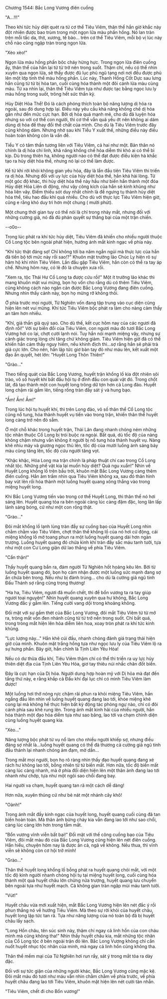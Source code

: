 




Chương 1544: Bắc Long Vương điên cuồng


"A…!!!"

Theo khí tức hủy diệt quét ra từ cơ thể Tiêu Viêm, thân thể hắn giờ khắc này đột nhiên được bao trùm trong một ngọn lửa màu phấn hồng. Nó lan tràn trên mỗi tấc da, thịt, xương, tế bào… trên cơ thể Tiêu Viêm, mỗi bộ vị lúc này chỗ nào cũng ngập tràn trong ngọn lửa.

"Xèo xèo!"

Ngọn lửa màu hồng phấn bôc cháy hừng hực. Trong ngọn lửa điên cuồng ấy, thân thể của hắn lại từ từ trở nên trong suốt. Thậm chí, nếu có thể nhìn xuyên qua ngọn lửa, sẽ thấy được đủ lục phủ ngũ tạng nơi nơi đều được phủ lên một lớp tinh thể màu hồng phấn. Lúc này, Thanh Hồng Cốt Dực sau lưng hắn cũng từ từ bị hòa tan, cuối cùng hóa thành một đôi cánh lửa màu cùng màu. Từ xa nhìn lại, thân thể Tiêu Viêm tựa như được tạc bằng ngọc lưu ly màu hồng trong suốt, trông hết sức thần kỳ.

Hủy Diệt Hỏa Thể! Đó là cách phóng thích toàn bộ năng lượng dị hỏa ra ngoài, sau đó dung hợp lại. Điều này yêu cầu khả năng khống chế dị hỏa gần như đến mức cực hạn. Bởi dị hỏa quá mạnh mẽ, cho dù đã luyện hóa nhưng so với cơ thể con người, thì cơ thể vẫn quá yếu ớt nên không ai dám dùng dị hỏa để thay đổi thể chất của mình. Cho dù là Tiêu Viêm trước đây cũng không dám. Nhưng nhờ sau khi Tiểu Y xuất thế, những điều này điều hoàn toàn không còn là vấn đề.

Tiểu Y có tâm thần tương liên với Tiêu Viêm, cả hai như một. Bản thân nó chính là dị hỏa chi linh, khả năng khống chế hỏa diễm thì khó ai có thể bì kịp. Dù trong thiên hạ, không người nào có thể đạt được điều kiện hà khắc tạo ra hủy diệt hỏa thể, nhưng nó lại có thể làm được.

Kể từ khi rời khỏi không gian yêu hỏa, đây là lần đầu tiên Tiêu Viêm thi triển ra dị hỏa. Nhưng đối với uy lực của hủy diệt hỏa thể, hắn khá hài lòng. Từ một góc độ khác, thì hủy diệt hỏa thể này hầu như biến hắn thành một đóa Hủy diệt Hỏa Liên di động, như vậy công kích của hắn sẽ kinh khủng như hỏa liên vây. Điểm thiếu sót duy nhất chính là để ngưng tụ thành hủy diệt hỏa thể, tiêu hao đấu khí quá nhiều. Cho dù với thực lực Tiêu Viêm hiện giờ, cũng e rằng khó duy trì hơn một chung ( mười phút).

Một chung thời gian tuy có thể nói là chỉ trong nháy mắt, nhưng đối với những cường giả, nó đã đủ phán quyết sự thắng bại của một trận chiến.

--o0o--

Trong lúc phát ra khí tức hủy diệt, Tiêu Viêm đã khiến cho nhiều người thuộc Cổ Long tộc bên ngoài phát hiện, hướng ánh mắt kinh ngạc về phía này.

"Khí tức thật đáng sợ! Chỉ không tới ba năm ngắn ngủi mà thực lực của hắn đã tiến bộ tới mức này rồi sao!?" Khuôn mặt trưởng lão Chúc Ly hiện rõ sự hâm hộ khi nhìn Tiêu Viêm. Lần đầu gặp Tiêu Viêm, hắn còn có thể ra tay áp chế. Nhưng hôm nay, có lẽ đó là chuyện xưa rồi.

"Xem ra, tộc Thái Hư Cổ Long ta được cứu rồi!" Một ít trưởng lão khác thì mang khuôn mặt vui mừng, bọn họ vốn cho rằng dù có thêm Tiêu Viêm, cũng không cách nào ngăn cản được Bắc Long Vương đang điên cuồng. Nhưng nhìn thấy cảnh này, bọn họ mừng rỡ không thôi.

Ở phía trước mọi người, Tử Nghiên vốn đang tập trung vào cục diện cũng hiện lên nét vui mừng. Khí tức Tiêu Viêm bộc phát ra làm cho nàng cảm thấy an tâm hơn nhiều.

"Khỉ, giả thần giả quỷ sao. Cho dù thế, kết cục hôm nay của các ngươi đã định rồi!" Với sự biến đổi của Tiêu Viêm, con ngươi màu đỏ tươi Bắc Long Vương hơi co lại, chợt cười lạnh nói. Tuy hắn nói mạnh miệng vậy, nhưng sự cảnh giác trong lòng chỉ tăng chứ không giảm. Tiêu Viêm hiện giờ đã có thể khiến hắn cảm thấy nguy hiểm, nếu khinh địch thì…sợ rằng hắn sẽ phải trả giá cực lớn. Cho nên, hắn lập tức giơ bàn tay đỏ như máu lên, kết xuất một đạo ấn quyết, hét lớn: "Huyết Long Thôn Thiên!"

"Grào…"

Theo tiếng quát của Bắc Long Vương, huyết trận khổng lồ kia đột nhiên sôi trào, vô số huyết khí bắt đầu hội tụ ở đỉnh đầu con quái vật đó. Trong chốt lát, đã tạo thành một con huyết long trông dữ tợn hơn cả Long đảo. Huyết long chậm rãi gầm lên, tiếng rống tràn đầy sát ý và hung bạo.

"Ầm! Ầm! Ầm!"

Trong lúc hội tụ huyết khí, thì trên Long đảo, vô số thân thể Cổ Long tộc cũng nổ tung, hóa thành huyết vụ tiến vào trong trận, khiến thân thể huyết long càng trở nên đỏ sẫm.

Ở một chỗ khác trong huyết trận, Thải Lân đang nhanh chóng ném những tộc nhân thuộc Cổ Long bị trói buộc ra ngoài. Bất quá, dù tốc độ của nàng không chậm nhưng vẫn không ít người bị nổ tung hóa thành huyết vụ. Nàng khẽ nhíu mày và giương ngọc thủ lên, tốc độ của mười luồng ánh sáng bảy màu cũng tăng lên, tốc độ cứu người tăng vọt.

"Khặc khặc, Hóa Long ma trận chính là pháp thuật chí cao trong Cổ Long nhất tộc. Những phế vật kia lại muốn hủy diệt? Quả ngu xuẩn!" Nhìn về Huyết Long khổng lồ trên bầu trời, khuôn mặt Bắc Long Vương càng thêm điên cuồng. Hắn âm trầm nhìn qua Tiêu Viêm không xa, sau đó thân hình bay vút lên rồi hóa thành một luồng huyết quang xông thẳng vào trong miệng huyết long.

Khi Bắc Long Vương tiến vào trong cơ thể Huyết Long, thì thân thể nó hơi sáng lên. Huyết quang tỏa ra bên ngoài càng lúc càng đậm đặc, long lân lấp lánh sáng bóng, cứ như một con rồng thật.

"Grào…"

Đôi mắt khổng lồ lạnh lùng tràn đầy sự cuồng bạo của Huyết Long nhìn chằm chằm vào Tiêu Viêm, chợt thân thể khổng lồ của nó hơi cử động, cái miệng khổng lồ mở toang phun ra một luồng huyết quang dài hơn ngàn trượng. Luồng huyết quang đó chứa kình khí tràn đầy sắc máu tanh tưởi, tựa như một con Cư Long giận dữ lao thẳng về phía Tiêu Viêm.

"Cẩn thận!"

Thấy huyết quang bắn ra, đám người Tử Nghiên hốt hoảng kêu lên. Bởi từ luồng huyết quang đó, bọn họ cảm nhận được một luồng sức mạnh đang sợ ẩn chứa bên trong. Nếu như bị đánh trúng… cho dù là cường giả ngũ tinh Đấu Thánh sợ rằng cũng trọng thương!

"Ha ha, Tiêu Viêm, ngươi đã muốn chết, thì để bổn vương ta ra tay giúp ngươi toại nguyện!" Nhìn huyết quang xuyên qua hư không, Bắc Long Vương đắc ý gầm lên. Tiếng cười vang dội trong khoảng không.

Đối mặt với sự gầm thét của Bắc Long Vương, đôi mắt Tiêu Viêm từ từ mở ra, tròng mắt vốn đen nhánh cũng từ từ trở nên trong suốt. Chỉ bất quá, trong tròng mắt hiện lên hỏa diễm liên hoa, xoay tròn phát ra khí tức kinh khủng.

"Lực lượng này…" Hắn khẽ cúi đầu, nhanh chóng đánh giá trạng thái hiện giờ của mình. Khuôn mặt trắng hồng tựa như ngọc lưu ly của Tiêu Viêm lộ ra sự hưng phấn. Bây giờ, hắn chính là Tịnh Liên Yêu Hỏa!

Nếu có dư thừa đấu khí, Tiêu Viêm thậm chí có thể thi triển ra uy lực hủy thiên diệt địa của Tịnh Liên Yêu Hỏa, giơ tay thiêu núi nhấc chân đốt biển.

Đây là cực hạn của Dị hỏa. Người dung hợp hoàn mỹ với Dị hỏa mà đạt đến tầng thứ này, e rằng khắp cả Đấu khí đại lục chỉ có mình Tiêu Viêm làm được!

Một luồng hơi thở nóng rực chậm rãi phun ra khỏi miệng Tiêu Viêm, hắn ngẩng đầu lên nhìn về luồng huyết quang đang lao tới, khóe miệng khẽ cong lại mà không hề thực hiện bất kỳ động tác phòng ngự nào, chỉ có đôi cánh phía sau khẽ rung lên. Trong ánh mắt kinh hãi của nhiều người, hắn hóa thành một đạo hỏa diễm tựa như sao băng, lao tới va chạm chính diện cùng luồng huyết quang kia.

"Xèo…"

Năng lượng bộc phát từ vụ nổ làm cho nhiều người khiếp sợ, nhưng điều đáng sợ nhất là…luồng huyết quang có thể đả thương cả cường giả ngũ tinh đấu thánh lại nhanh chóng ảm đạm, mờ dần…

Trong mắt mọi người, bọn họ rõ ràng nhìn thấy đạo huyết quang đang xé rách hư không lao tới, bỗng nhiên từ từ biến mất. Hơn nữa, tốc độ biến mất càng lúc càng nhanh, mà ở phía đối diện hiện lên một thân ảnh đang lao tới nhanh như chớp, tựa như một ngôi sao chổi đang bay.

Hai người va chạm, huyết quang tan rã một cách dễ dàng!

Hơn nữa, xuyên thủng cứ như bẻ nát một nhánh cây khô!

"Oành!"

Trong ánh mắt đầy kinh ngạc của huyết long, huyết quang cuối cùng đã tan biến hoàn toàn. Mà thân ảnh bừng cháy kia vẫn đang lao tới như sao chổi, càng lúc càng lớn hơn trong tầm mắt.

"Bổn vương vĩnh viễn bất bại!" Đối mặt với thế công cuồng bạo của Tiêu Viêm, đôi mắt màu đỏ của Bắc Long Vương cũng hiện lên nét điên cuồng. Hắn hiểu, chuyện hôm nay là được ăn cả, ngã về không. Nếu thua, thì vĩnh viễn sẽ không còn cơ hội trở mình!

"Grào…"

Thân thể huyết long khổng lồ bỗng phát ra huyết quang chói mắt, với một tốc độ kinh người nhanh chóng hội tụ tại miệng huyết long, cuối cùng hóa thành một quả huyết châu lớn chừng nửa trượng, huyết quang lưu chuyển bên ngoài tựa như huyết mạch. Cả không gian tràn ngập mùi máu tanh tưởi.

"Vút!"

Huyết châu vừa mới xuất hiện, mắt Bắc Long Vương hiện lên nét đắc ý rồi phun thẳng nó về hướng Tiêu Viêm. Mà theo sự rời khỏi của huyết châu, huyết long lập tức tan rã. Tựa như năng lượng của nó toàn bộ đã bị huyết châu lấy sạch.

"Long Hồn châu, tên súc sinh này, thậm chí ngay cả linh hồn của con cháu mình mà cũng không tha!" Nhìn thấy huyết châu kia, mắt những tộc nhân của Cổ Long tộc ở bên ngoài trận đỏ lên. Bắc Long Vương không chỉ cắn nuốt huyết nhục tộc nhân của minh, mà ngay cả linh hồn cũng không tha.

Thân thể mềm mại của Tử Nghiên hơi run rẩy, sát ý trong mắt tỏa ra dày đặc.

Đối với sự tức giận của những người khác, Bắc Long Vương cũng mặc kệ. Đôi mắt màu đỏ tươi như máu vẫn nhìn chằm chằm về phía trước, về phía huyết châu đang lao tới Tiêu Viêm, khuôn mặt hiện lên nét cười tàn nhẫn.

"Tiêu Viêm, chết đi cho Bổn vương!"




